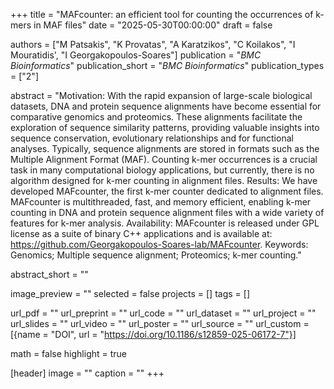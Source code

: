 +++
title = "MAFcounter: an efficient tool for counting the occurrences of k-mers in MAF files"
date = "2025-05-30T00:00:00"
draft = false

authors = ["M Patsakis", "K Provatas", "A Karatzikos", "C Koilakos", "I Mouratidis', "I Georgakopoulos-Soares"]
publication = "_BMC Bioinformatics_"
publication_short = "_BMC Bioinformatics_"
publication_types = ["2"]

abstract = "Motivation: With the rapid expansion of large-scale biological datasets, DNA and protein sequence alignments have become essential for comparative genomics and proteomics. These alignments facilitate the exploration of sequence similarity patterns, providing valuable insights into sequence conservation, evolutionary relationships and for functional analyses. Typically, sequence alignments are stored in formats such as the Multiple Alignment Format (MAF). Counting k-mer occurrences is a crucial task in many computational biology applications, but currently, there is no algorithm designed for k-mer counting in alignment files. Results: We have developed MAFcounter, the first k-mer counter dedicated to alignment files. MAFcounter is multithreaded, fast, and memory efficient, enabling k-mer counting in DNA and protein sequence alignment files with a wide variety of features for k-mer analysis. Availability: MAFcounter is released under GPL license as a suite of binary C++ applications and is available at: https://github.com/Georgakopoulos-Soares-lab/MAFcounter. Keywords: Genomics; Multiple sequence alignment; Proteomics; k-mer counting."

abstract_short = ""

image_preview = ""
selected = false
projects = []
tags = []

url_pdf = ""
url_preprint = ""
url_code = ""
url_dataset = ""
url_project = ""
url_slides = ""
url_video = ""
url_poster = ""
url_source = ""
url_custom = [{name = "DOI", url = "https://doi.org/10.1186/s12859-025-06172-7"}]

math = false
highlight = true

[header]
image = ""
caption = ""
+++
